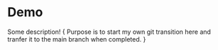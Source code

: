 # Demo

Some description!
{ Purpose is to start my own git transition here and tranfer it to the main branch when completed.
}
